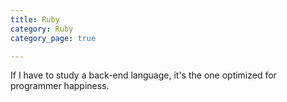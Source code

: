 ```yaml
---
title: Ruby
category: Ruby
category_page: true

---
```


If I have to study a back-end language, it's the one optimized for programmer happiness.
